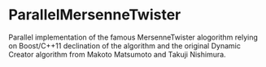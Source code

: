 ParallelMersenneTwister
=======================

Parallel implementation of the famous MersenneTwister alogorithm relying on Boost/C++11 declination of the algorithm and the original Dynamic Creator algorithm from Makoto Matsumoto and Takuji Nishimura.